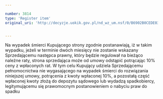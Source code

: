 ```yaml
---

number: 3814
type: 'Register item'
original_uri: 'http://decyzje.uokik.gov.pl/nd_wz_um.nsf/0/B6902B0CEDE0371BC1257A940038B095?OpenDocument'


---
```


Na wypadek śmierci Kupującego strony zgodnie postanawiają, iż w takim wypadku, jeżeli w terminie dwóch miesięcy nie zostanie wskazany Sprzedającemu następca prawny, który będzie regulował na bieżąco należne raty, strona sprzedająca może od umowy odstąpić potrącając 10% ceny z wpłaconych rat. W tym celu Kupujący udziela Sprzedającemu pełnomocnictwa nie wygasającego na wypadek śmierci do rozwiązania niniejszej umowy, potrącenia z kwoty wpłaconej 10%, a pozostałą część wpłaconej kwoty złożą do depozytu sądowego lub wydadzą spadkobiercy, legitymującemu się prawomocnym postanowieniem o nabyciu praw do spadku
